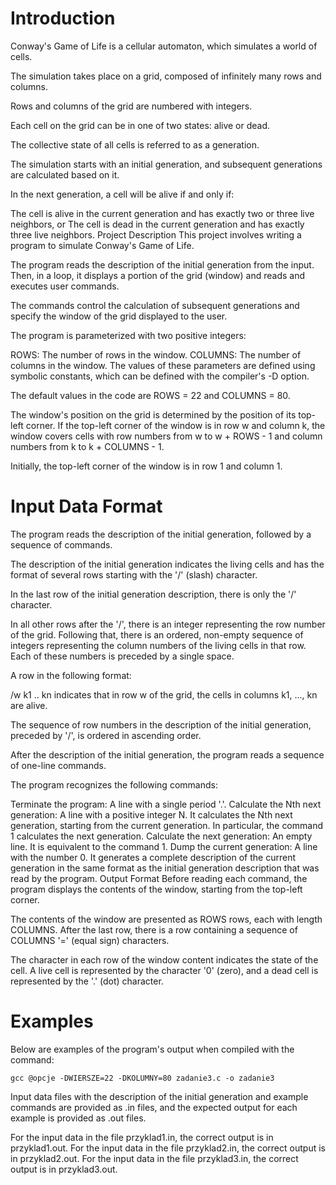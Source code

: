 # Introduction
Conway's Game of Life is a cellular automaton, which simulates a world of cells.

The simulation takes place on a grid, composed of infinitely many rows and columns.

Rows and columns of the grid are numbered with integers.

Each cell on the grid can be in one of two states: alive or dead.

The collective state of all cells is referred to as a generation.

The simulation starts with an initial generation, and subsequent generations are calculated based on it.

In the next generation, a cell will be alive if and only if:

The cell is alive in the current generation and has exactly two or three live neighbors, or
The cell is dead in the current generation and has exactly three live neighbors.
Project Description
This project involves writing a program to simulate Conway's Game of Life.

The program reads the description of the initial generation from the input. Then, in a loop, it displays a portion of the grid (window) and reads and executes user commands.

The commands control the calculation of subsequent generations and specify the window of the grid displayed to the user.

The program is parameterized with two positive integers:

ROWS: The number of rows in the window.
COLUMNS: The number of columns in the window.
The values of these parameters are defined using symbolic constants, which can be defined with the compiler's -D option.

The default values in the code are ROWS = 22 and COLUMNS = 80.

The window's position on the grid is determined by the position of its top-left corner. If the top-left corner of the window is in row w and column k, the window covers cells with row numbers from w to w + ROWS - 1 and column numbers from k to k + COLUMNS - 1.

Initially, the top-left corner of the window is in row 1 and column 1.

# Input Data Format
The program reads the description of the initial generation, followed by a sequence of commands.

The description of the initial generation indicates the living cells and has the format of several rows starting with the '/' (slash) character.

In the last row of the initial generation description, there is only the '/' character.

In all other rows after the '/', there is an integer representing the row number of the grid. Following that, there is an ordered, non-empty sequence of integers representing the column numbers of the living cells in that row. Each of these numbers is preceded by a single space.

A row in the following format:

/w k1 .. kn
indicates that in row w of the grid, the cells in columns k1, ..., kn are alive.

The sequence of row numbers in the description of the initial generation, preceded by '/', is ordered in ascending order.

After the description of the initial generation, the program reads a sequence of one-line commands.

The program recognizes the following commands:

Terminate the program: A line with a single period '.'.
Calculate the Nth next generation: A line with a positive integer N. It calculates the Nth next generation, starting from the current generation. In particular, the command 1 calculates the next generation.
Calculate the next generation: An empty line. It is equivalent to the command 1.
Dump the current generation: A line with the number 0. It generates a complete description of the current generation in the same format as the initial generation description that was read by the program.
Output Format
Before reading each command, the program displays the contents of the window, starting from the top-left corner.

The contents of the window are presented as ROWS rows, each with length COLUMNS. After the last row, there is a row containing a sequence of COLUMNS '=' (equal sign) characters.

The character in each row of the window content indicates the state of the cell. A live cell is represented by the character '0' (zero), and a dead cell is represented by the '.' (dot) character.

# Examples
Below are examples of the program's output when compiled with the command:
```
gcc @opcje -DWIERSZE=22 -DKOLUMNY=80 zadanie3.c -o zadanie3
```
Input data files with the description of the initial generation and example commands are provided as .in files, and the expected output for each example is provided as .out files.

For the input data in the file przyklad1.in, the correct output is in przyklad1.out.
For the input data in the file przyklad2.in, the correct output is in przyklad2.out.
For the input data in the file przyklad3.in, the correct output is in przyklad3.out.
